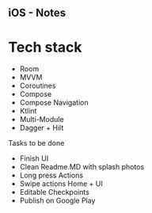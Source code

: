 ## iOS - Notes

# Tech stack
* Room
* MVVM
* Coroutines
* Compose
* Compose Navigation
* Ktlint
* Multi-Module
* Dagger + Hilt


Tasks to be done 
* Finish UI
* Clean Readme.MD with splash photos
* Long press Actions
* Swipe actions Home + UI
* Editable Checkpoints
* Publish on Google Play
